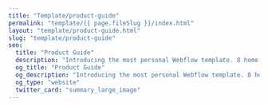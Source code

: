 ```yaml
---
title: "Template/product-guide"
permalink: "template/{{ page.fileSlug }}/index.html"
layout: "template/product-guide.html"
slug: "template/product-guide"
seo:
  title: "Product Guide"
  description: "Introducing the most personal Webflow template. 8 home pages, 2 portfolio styles, 3 blog layouts, 4 navigation styles and a huge pack of components. Perfect for designers, photographers and all creative people."
  og_title: "Product Guide"
  og_description: "Introducing the most personal Webflow template. 8 home pages, 2 portfolio styles, 3 blog layouts, 4 navigation styles and a huge pack of components. Perfect for designers, photographers and all creative people."
  og_type: "website"
  twitter_card: "summary_large_image"
---
```

